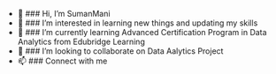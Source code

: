 - 👋 ### Hi, I’m SumanMani
- 👀 ### I’m interested in learning new things and updating my skills
- 🌱 ### I’m currently learning Advanced Certification Program in Data Analytics from Edubridge Learning
- 💞️ ### I’m looking to collaborate on Data Aalytics Project
- 📫 ### Connect with me

<!---
SumanMani/SumanMani is a ✨ special ✨ repository because its `README.md` (this file) appears on your GitHub profile.
You can click the Preview link to take a look at your changes.
--->
